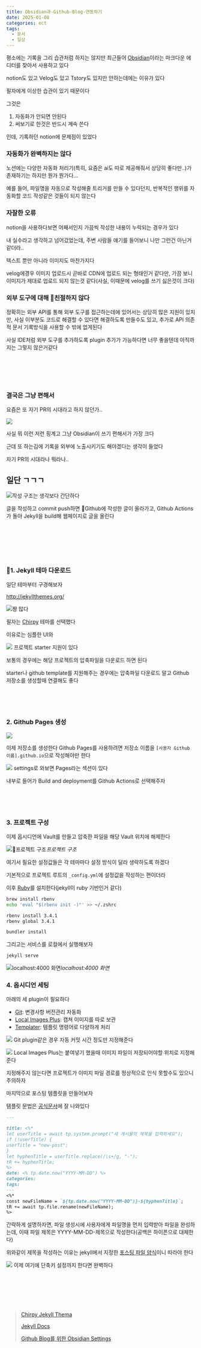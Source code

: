 ```yaml
---
title: Obsidian과-Github-Blog-연동하기
date: 2025-01-08
categories: ect
tags:
  - 문서
  - 일상
---
```

평소에는 기록을 그리 습관처럼 하지는 않지만 최근들어 [Obsidian](https://obsidian.md/)이라는 마크다운 에디터를 찾아서 사용하고 있다

notion도 있고 Velog도 있고 Tstory도 있지만 안하는데에는 이유가 있다

필자에게 이상한 습관이 있기 때문이다

그것은
1. 자동화가 안되면 안된다
2. 써보기로 한것은 반드시 계속 쓴다

인데, 기록하던 notion에 문제점이 있었다

### 자동화가 완벽하지는 않다

노션에는 다양한 자동화 처리기(특히, 요즘은 ai도 따로 제공해줘서 상당히 좋다만..)가 존재하기는 하지만 뭔가 뭔가다...

예를 들어, 파일명을 자동으로 작성해줄 트리거를 만들 수 있다던지, 반복적인 행위를 자동화할 코드 작성같은 것들이 되지 않는다

### 자잘한 오류

notion을 사용하다보면 어째서인지 가끔씩 작성한 내용이 누락되는 경우가 있다

내 실수라고 생각하고 넘어갔었는데, 주변 사람들 얘기를 들어보니 나만 그런건 아닌거 같더라..

텍스트 뿐만 아니라 이미지도 마찬가지다

velog에경우 이미지 업로드시 곧바로 CDN에 업로드 되는 형태인거 같다만, 가끔 보니 이미지가 제대로 업로드 되지 않는것 같다(사실, 이때문에 velog를 쓰기 싫은것이 크다)

### 외부 도구에 대해 친절하지 않다

정확히는 외부 API를 통해 외부 도구를 접근하는데에 있어서는 상당히 많은 지원이 있지만, 사실 이부분도 코드로 해결할 수 있다면 해결하도록 만들수도 있고, 추가로 API 의존적 문서 기록방식을 사용할 수 밖에 없게된다

사실 IDE처럼 외부 도구를 추가하도록 plugin 추가가 가능하다면 너무 좋을텐데 아직까지는 그렇지 않은거같다

<br><br><br><br>

### 결국은 그냥 편해서




요즘은 또 자기 PR의 시대라고 하지 않던가..

![](assets/img/posts/2025-01-08-Obsidian%EA%B3%BC-Github-Blog-%EC%97%B0%EB%8F%99%ED%95%98%EA%B8%B0/b7c9d5d7df307f0bc71ac271444f5504_MD5.jpeg)

사실 뭐 이런 저런 핑계고 그냥 Obsidian이 쓰기 편해서가 가장 크다

근데 또 하는김에 기록을 외부에 노출시키기도 해야겠다는 생각이 들었다

자기 PR의 시대라나 뭐라나.. 

## 일단 ㄱㄱㄱ
![](assets/img/posts/2025-01-08-Obsidian%EA%B3%BC-Github-Blog-%EC%97%B0%EB%8F%99%ED%95%98%EA%B8%B0/8f644ea298dce8864886a77b2756b1a4_MD5.jpeg)작성 구조는 생각보다 간단하다

글을 작성하고 commit push하면 Github에 작성한 글이 올라가고, Github Actions가 돌아 Jekyll을 build해 웹페이지로 글을 올린다


<br><br><br><br><br>
### 1. Jekyll 테마 다운로드

일단 테마부터 구경해보자

http://jekyllthemes.org/


![짱 많다](assets/img/posts/2025-01-08-Obsidian%EA%B3%BC-Github-Blog-%EC%97%B0%EB%8F%99%ED%95%98%EA%B8%B0/9028b99c4833a76cad817ddea2e539ba_MD5.jpeg)

필자는 [Chirpy](https://github.com/cotes2020/jekyll-theme-chirpy) 테마를 선택했다

이유로는 심플한 UI와


![](assets/img/posts/2025-01-08-Obsidian%EA%B3%BC-Github-Blog-%EC%97%B0%EB%8F%99%ED%95%98%EA%B8%B0/136deff620d520f0f5efffead9bf2787_MD5.jpeg)
프로젝트 starter 지원이 있다

보통의 경우에는 해당 프로젝트의 압축파일을 다운로드 하면 된다

starter나 github template를 지원해주는 경우에는 압축파일 다운로드 말고 Github 저장소를 생성할때 연결해도 좋다

<br><br><br>


### 2. Github Pages 생성

![](assets/img/posts/2025-01-08-Obsidian%EA%B3%BC-Github-Blog-%EC%97%B0%EB%8F%99%ED%95%98%EA%B8%B0/222edcf79f354ff56bad72f44f52b692_MD5.jpeg)


이제 저장소를 생성한다
Github Pages를 사용하려면 저장소 이름을 `[사용자 Github 이름].github.io`으로 작성해야만 한다


![](assets/img/posts/2025-01-08-Obsidian%EA%B3%BC-Github-Blog-%EC%97%B0%EB%8F%99%ED%95%98%EA%B8%B0/43ba9c43bdf6ded60e4345ec4c586893_MD5.jpeg)
settings로 와보면 Pages라는 섹션이 있다

내부로 들어가 Build and deployment를 Github Actions로 선택해주자


<br><br><br>

### 3. 프로젝트 구성
이제 옵시디언에 Vault를 만들고 압축한 파일을 해당 Vault 위치에 해제한다


![프로젝트 구조](assets/img/posts/2025-01-08-Obsidian%EA%B3%BC-Github-Blog-%EC%97%B0%EB%8F%99%ED%95%98%EA%B8%B0/6b1ce9e13afeb8d682bc23a4bea8f20b_MD5.jpeg)_프로젝트 구조_


여기서 필요한 설정값들은 각 테마마다 설정 방식이 달라 생략하도록 하겠다

기본적으로 프로젝트 루트의 `_config.yml`에 설정값을 작성하는 편이더라

이후 [Ruby](https://www.ruby-lang.org/ko/documentation/installation/)를 설치한다(jekyll이  ruby 기반인거 같다)

```sh
brew install rbenv
echo 'eval "$(rbenv init -)"' >> ~/.zshrc

rbenv install 3.4.1
rbenv global 3.4.1

bundler install

```



그리고는 서비스를 로컬에서 실행해보자

```sh
jekyll serve
```



![localhost:4000 화면](_posts/4c595e85ea355a672f6e484b70c559bb_MD5.jpeg)_localhost:4000 화면_

### 4. 옵시디언 세팅

아래의 세 plugin이 필요하다
- [Git](obsidian://show-plugin?id=obsidian-git): 변경사항 버전관리 자동화
- [Local Images Plus](obsidian://show-plugin?id=obsidian-local-images-plus): 캡쳐 이미지를 따로 보관
- [Templater](obsidian://show-plugin?id=templater-obsidian): 템플릿 명령어로 다양하게 처리



![](assets/img/posts/2025-01-08-Obsidian%EA%B3%BC-Github-Blog-%EC%97%B0%EB%8F%99%ED%95%98%EA%B8%B0/890442e1a3b032f2849ada1f56fc0191_MD5.jpeg)
Git plugin같은 경우 자동 커밋 시간 정도만 지정해준다


![](assets/img/posts/2025-01-08-Obsidian%EA%B3%BC-Github-Blog-%EC%97%B0%EB%8F%99%ED%95%98%EA%B8%B0/f74aa5aff495e78af11c25ed600c9857_MD5.jpeg)
Local Images Plus는 붙여넣기 했을때 이미지 파일이 저장되어야할 위치로 지정해준다

지정해주지 않는다면 프로젝트가 이미지 파일 경로를 정상적으로 인식 못할수도 있으니 주의하자

마지막으로 포스팅 템플릿을 만들어보자

템플릿 문법은 [공식문서](https://silentvoid13.github.io/Templater/)에 잘 나와있다

```markdown
---

title: <%*
let userTitle = await tp.system.prompt("새 게시물의 제목을 입력하세요");
if (!userTitle) {
userTitle = "new-post";
}
let hyphenTitle = userTitle.replace(/\s+/g, "-");
tR += hyphenTitle;
%>
date: <% tp.date.now("YYYY-MM-DD") %>
categories:
tags:
---
<%*
const newFileName = `${tp.date.now("YYYY-MM-DD")}-${hyphenTitle}`;
tR += await tp.file.rename(newFileName);
%>
```


간략하게 설명하자면, 파일 생성시에 사용자에게 파일명을 먼저 입력받아 파일을 완성하는데, 이때 파일 제목은 YYYY-MM-DD-제목으로 작성한다(공백은 하이픈으로 대체한다)

위와같이 제목을 작성하는 이유는 jekyll에서 지정한 [포스팅 파일 양식](https://jekyllrb.com/docs/posts/)이니 따라야 한다


![](assets/img/posts/2025-01-08-Obsidian%EA%B3%BC-Github-Blog-%EC%97%B0%EB%8F%99%ED%95%98%EA%B8%B0/59e3fb9d9d4ded837b844eda22f72d04_MD5.jpeg)
이제 여기에 단축키 설정까지 한다면 완벽하다

<br><br><br><br><br>

>[Chirpy Jekyll Thema](https://github.com/cotes2020/jekyll-theme-chirpy)
>
>[Jekyll Docs](https://jekyllrb.com/docs/)
>
>[Github Blog를 위한 Obsidian Settings](https://a2256014.github.io/dev/2024/12/01/Obsidian-Settings.html)


